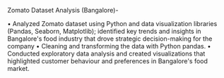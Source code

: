 
Zomato Dataset Analysis (Bangalore)-

• Analyzed Zomato dataset using Python and data visualization libraries (Pandas, Seaborn, Matplotlib); identified key trends and 
insights in Bangalore's food industry that drove strategic decision-making for the company 
• Cleaning and transforming the data with Python pandas. 
• Conducted exploratory data analysis and created visualizations that highlighted customer behaviour and preferences in 
Bangalore's food market. 
